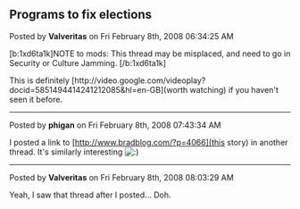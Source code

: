 ## Programs to fix elections
Posted by **Valveritas** on Fri February 8th, 2008 06:34:25 AM

[b:1xd6ta1k]NOTE to mods: This thread may be misplaced, and need to go in Security or Culture Jamming. [/b:1xd6ta1k]

This is definitely [http&#58;//video&#46;google&#46;com/videoplay?docid=5851494414241212085&amp;hl=en-GB](worth watching) if you haven't seen it before.

--------------------------------------------------------------------------------

Posted by **phigan** on Fri February 8th, 2008 07:43:34 AM

I posted a link to [http://www.bradblog.com/?p=4066](this story) in another thread. It's similarly interesting <!-- s:) --><img src="{SMILIES_PATH}/icon_e_smile.gif" alt=":)" title="Smile" /><!-- s:) -->

--------------------------------------------------------------------------------

Posted by **Valveritas** on Fri February 8th, 2008 08:03:29 AM

Yeah, I saw that thread after I posted... Doh.
